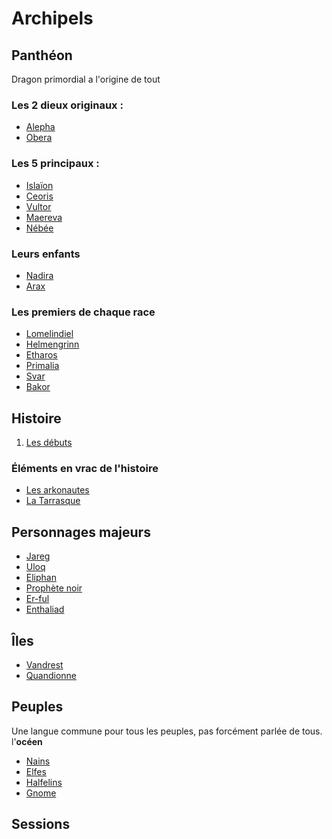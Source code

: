 # Archipels

## Panthéon
Dragon primordial a l'origine de tout

### Les 2 dieux originaux :
- [Alepha](/pantheon/alepha.md)
- [Obera](/pantheon/obera.md)

### Les 5 principaux :
- [Islaïon](/pantheon/islaion.md)
- [Ceoris](/pantheon/ceoris.md)
- [Vultor](/pantheon/vultor.md)
- [Maereva](/pantheon/maereva.md)
- [Nébée](/pantheon/nebee.md)

### Leurs enfants
- [Nadira](/pantheon/nadira.md)
- [Arax](/pantheon/arax.md)

### Les premiers de chaque race
- [Lomelindiel](/pantheon/lomelindiel.md)
- [Helmengrinn](/pantheon/helmengrinn.md)
- [Etharos](/pantheon/etharos.md)
- [Primalia](/pantheon/primalia.md)
- [Svar](/pantheon/svar.md)
- [Bakor](/pantheon/bakor.md)

## Histoire
1. [Les débuts](/histoire/debuts.md)

### Éléments en vrac de l'histoire
- [Les arkonautes](/histoire/arkonautes.md)
- [La Tarrasque](/histoire/tarrasque.md)

## Personnages majeurs
- [Jareg](/personnages/jareg.md)
- [Uloq]()
- [Eliphan](/personnages/eliphan.md)
- [Prophète noir](/personnages/prophete_noir.md)
- [Er-ful]()
- [Enthaliad](/personnages/enthaliad.md)

## Îles
- [Vandrest](/iles/vandrest/vandrest.md)
- [Quandionne](/iles/quandionne.md)

## Peuples
Une langue commune pour tous les peuples, pas forcément parlée de tous. l'**océen**

- [Nains](/peuples/nains.md)
- [Elfes](/peuples/elfes.md)
- [Halfelins](/peuples/halfelins.md)
- [Gnome](/peuples/gnomes.md)

## Sessions

